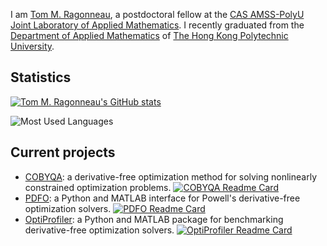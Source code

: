 I am [Tom M. Ragonneau](https://tomragonneau.com), a postdoctoral fellow at the [CAS AMSS-PolyU Joint Laboratory of Applied Mathematics](https://www.polyu.edu.hk/en/ama/research-and-consultancy/cas-amss-polyu-jlab/).
I recently graduated from the [Department of Applied Mathematics](https://www.polyu.edu.hk/ama/) of [The Hong Kong Polytechnic University](https://www.polyu.edu.hk/).

## Statistics

[![Tom M. Ragonneau's GitHub stats](https://github-readme-stats.vercel.app/api?username=ragonneau&show=reviews,discussions_started,discussions_answered,prs_merged,prs_merged_percentage&show_icons=true&theme=dracula)](https://github.com/anuraghazra/github-readme-stats/)

![Most Used Languages](https://github-readme-stats.vercel.app/api/top-langs/?username=ragonneau&size_weight=0.5&count_weight=0.5&theme=dracula)

## Current projects

- [COBYQA](https://github.com/cobyqa/cobyqa/): a derivative-free optimization method for solving nonlinearly constrained optimization problems.
[![COBYQA Readme Card](https://github-readme-stats.vercel.app/api/pin/?username=cobyqa&repo=cobyqa&show_owner=true)](https://github.com/cobyqa/cobyqa/)
- [PDFO](https://github.com/pdfo/pdfo/): a Python and MATLAB interface for Powell's derivative-free optimization solvers.
[![PDFO Readme Card](https://github-readme-stats.vercel.app/api/pin/?username=pdfo&repo=pdfo&show_owner=true)](https://github.com/pdfo/pdfo/)
- [OptiProfiler](https://github.com/OptiProfiler/OptiProfiler/): a Python and MATLAB package for benchmarking derivative-free optimization solvers.
[![OptiProfiler Readme Card](https://github-readme-stats.vercel.app/api/pin/?username=OptiProfiler&repo=OptiProfiler&show_owner=true)](https://github.com/OptiProfiler/OptiProfiler/)
